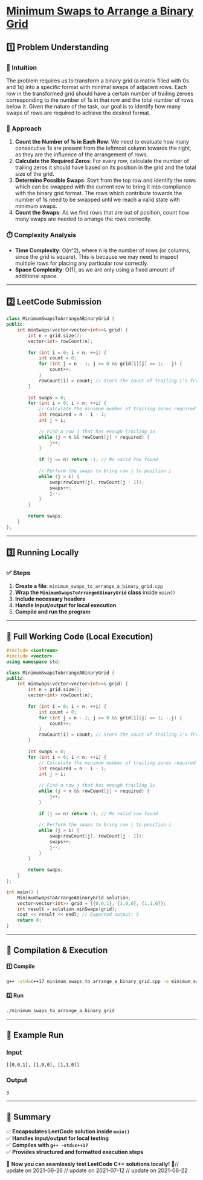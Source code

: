 # **[Minimum Swaps to Arrange a Binary Grid](https://leetcode.com/problems/minimum-swaps-to-arrange-a-binary-grid/description/)**  

## **1️⃣ Problem Understanding**  
### **📌 Intuition**  
The problem requires us to transform a binary grid (a matrix filled with 0s and 1s) into a specific format with minimal swaps of adjacent rows. Each row in the transformed grid should have a certain number of trailing zeroes corresponding to the number of 1s in that row and the total number of rows below it. Given the nature of the task, our goal is to identify how many swaps of rows are required to achieve the desired format.

### **🚀 Approach**  
1. **Count the Number of 1s in Each Row**: We need to evaluate how many consecutive 1s are present from the leftmost column towards the right, as they are the influence of the arrangement of rows.
2. **Calculate the Required Zeros**: For every row, calculate the number of trailing zeros it should have based on its position in the grid and the total size of the grid.
3. **Determine Possible Swaps**: Start from the top row and identify the rows which can be swapped with the current row to bring it into compliance with the binary grid format. The rows which contribute towards the number of 1s need to be swapped until we reach a valid state with minimum swaps.
4. **Count the Swaps**: As we find rows that are out of position, count how many swaps are needed to arrange the rows correctly.

### **⏱️ Complexity Analysis**  
- **Time Complexity**: O(n^2), where n is the number of rows (or columns, since the grid is square). This is because we may need to inspect multiple rows for placing any particular row correctly.
- **Space Complexity**: O(1), as we are only using a fixed amount of additional space.

---  

## **2️⃣ LeetCode Submission**  
```cpp
class MinimumSwapsToArrangeABinaryGrid {
public:
    int minSwaps(vector<vector<int>>& grid) {
        int n = grid.size();
        vector<int> rowCount(n);
        
        for (int i = 0; i < n; ++i) {
            int count = 0;
            for (int j = n - 1; j >= 0 && grid[i][j] == 1; --j) {
                count++;
            }
            rowCount[i] = count; // Store the count of trailing 1's from right
        }
        
        int swaps = 0;
        for (int i = 0; i < n; ++i) {
            // Calculate the minimum number of trailing zeros required from the row index
            int required = n - i - 1;
            int j = i;
            
            // Find a row j that has enough trailing 1s
            while (j < n && rowCount[j] < required) {
                j++;
            }
            
            if (j == n) return -1; // No valid row found
            
            // Perform the swaps to bring row j to position i
            while (j > i) {
                swap(rowCount[j], rowCount[j - 1]);
                swaps++;
                j--;
            }
        }
        
        return swaps;
    }
};
```  

---  

## **3️⃣ Running Locally**  
### **✅ Steps**  
1. **Create a file**: `minimum_swaps_to_arrange_a_binary_grid.cpp`  
2. **Wrap the `MinimumSwapsToArrangeABinaryGrid` class** inside `main()`  
3. **Include necessary headers**  
4. **Handle input/output for local execution**  
5. **Compile and run the program**  

---  

## **📝 Full Working Code (Local Execution)**  
```cpp
#include <iostream>
#include <vector>
using namespace std;

class MinimumSwapsToArrangeABinaryGrid {
public:
    int minSwaps(vector<vector<int>>& grid) {
        int n = grid.size();
        vector<int> rowCount(n);
        
        for (int i = 0; i < n; ++i) {
            int count = 0;
            for (int j = n - 1; j >= 0 && grid[i][j] == 1; --j) {
                count++;
            }
            rowCount[i] = count; // Store the count of trailing 1's from right
        }
        
        int swaps = 0;
        for (int i = 0; i < n; ++i) {
            // Calculate the minimum number of trailing zeros required from the row index
            int required = n - i - 1;
            int j = i;
            
            // Find a row j that has enough trailing 1s
            while (j < n && rowCount[j] < required) {
                j++;
            }
            
            if (j == n) return -1; // No valid row found
            
            // Perform the swaps to bring row j to position i
            while (j > i) {
                swap(rowCount[j], rowCount[j - 1]);
                swaps++;
                j--;
            }
        }
        
        return swaps;
    }
};

int main() {
    MinimumSwapsToArrangeABinaryGrid solution;
    vector<vector<int>> grid = {{0,0,1}, {1,0,0}, {1,1,0}};
    int result = solution.minSwaps(grid);
    cout << result << endl; // Expected output: 3
    return 0;
}
```  

---  

## **🔧 Compilation & Execution**  
#### **1️⃣ Compile**  
```bash
g++ -std=c++17 minimum_swaps_to_arrange_a_binary_grid.cpp -o minimum_swaps_to_arrange_a_binary_grid
```  

#### **2️⃣ Run**  
```bash
./minimum_swaps_to_arrange_a_binary_grid
```  

---  

## **🎯 Example Run**  
### **Input**  
```
[[0,0,1], [1,0,0], [1,1,0]]
```  
### **Output**  
```
3
```  

---  

## **📌 Summary**  
✅ **Encapsulates LeetCode solution inside `main()`**  
✅ **Handles input/output for local testing**  
✅ **Compiles with `g++ -std=c++17`**  
✅ **Provides structured and formatted execution steps**  

🚀 **Now you can seamlessly test LeetCode C++ solutions locally!** 🚀// update on 2021-06-26
// update on 2021-07-12
// update on 2021-06-22
